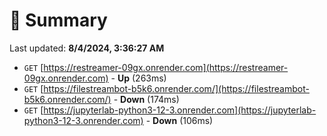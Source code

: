 # 📖 Summary
Last updated: **8/4/2024, 3:36:27 AM**

- `GET` [https://restreamer-09gx.onrender.com](https://restreamer-09gx.onrender.com) - **Up** (263ms)
- `GET` [https://filestreambot-b5k6.onrender.com/](https://filestreambot-b5k6.onrender.com/) - **Down** (174ms)
- `GET` [https://jupyterlab-python3-12-3.onrender.com](https://jupyterlab-python3-12-3.onrender.com) - **Down** (106ms)
